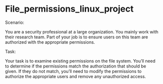# File_permissions_linux_project

Scenario:

You are a security professional at a large organization. You mainly work with their research team. Part of your job is to ensure users on this team are authorized 
with the appropriate permissions.

Task:

Your task is to examine existing permissions on the file system. You’ll need to determine if the permissions match the authorization that should be given. 
If they do not match, you’ll need to modify the permissions to authorize the appropriate users and remove any unauthorized access.
